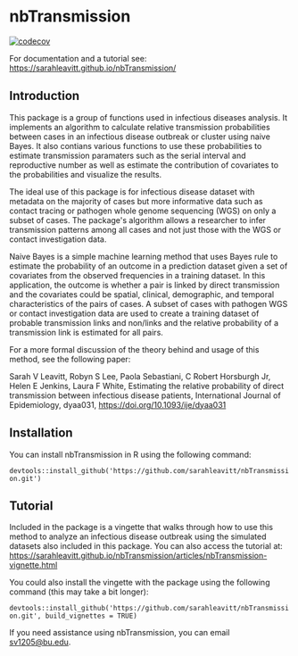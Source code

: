 # nbTransmission

[![codecov](https://codecov.io/gh/sarahleavitt/nbTransmission/branch/master/graph/badge.svg)](https://app.codecov.io/gh/sarahleavitt/nbTransmission)

For documentation and a tutorial see: https://sarahleavitt.github.io/nbTransmission/

## Introduction

This package is a group of functions used in infectious diseases analysis.
It implements an algorithm to calculate relative transmission probabilities between
cases in an infectious disease outbreak or cluster using naive Bayes. It also
contians various functions to use these probabilities to estimate
transmission paramaters such as the serial interval and reproductive number as well as
estimate the contribution of covariates to the probabilities and visualize the results.  

The ideal use of this package is for infectious disease dataset with metadata on the
majority of cases but more informative data such as contact tracing or pathogen whole
genome sequencing (WGS) on only a subset of cases. The package's algorithm allows
a researcher to infer transmission patterns among all cases and not just those
with the WGS or contact investigation data.  

Naive Bayes is a simple machine learning method that uses Bayes rule to estimate 
the probability of an outcome in a prediction dataset given a set of covariates 
from the observed frequencies in a training dataset. In this application, the outcome
is whether a pair is linked by direct transmission and the covariates could be spatial,
clinical, demographic, and temporal characteristics of the pairs of cases. A subset 
of cases with pathogen WGS or contact investigation data are used to create a
training dataset of probable transmission links and non/links and the relative probability
of a transmission link is estimated for all pairs.

For a more formal discussion of the theory behind and usage of this method, see the following paper:

Sarah V Leavitt, Robyn S Lee, Paola Sebastiani, C Robert Horsburgh Jr, Helen E Jenkins, Laura F White, Estimating the relative probability of direct transmission between infectious disease patients, International Journal of Epidemiology, dyaa031, https://doi.org/10.1093/ije/dyaa031
 
## Installation

You can install nbTransmission in R using the following command:

`devtools::install_github('https://github.com/sarahleavitt/nbTransmission.git')`


## Tutorial
Included in the package is a vingette that walks through how to use this method to analyze an infectious disease outbreak using the simulated datasets also included in this package. You can also access the tutorial at: https://sarahleavitt.github.io/nbTransmission/articles/nbTransmission-vignette.html

You could also install the vingette with the package using the following command (this may take a bit longer):

`devtools::install_github('https://github.com/sarahleavitt/nbTransmission.git', build_vignettes = TRUE)`

If you need assistance using nbTransmission, you can email sv1205@bu.edu.
